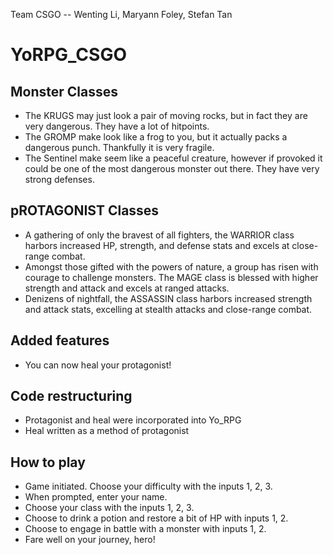 Team CSGO -- Wenting Li, Maryann Foley, Stefan Tan
# YoRPG_CSGO

## Monster Classes
* The KRUGS may just look a pair of moving rocks, but in fact they are very dangerous. They have a lot of hitpoints.
* The GROMP make look like a frog to you, but it actually packs a dangerous punch. Thankfully it is very fragile.
* The Sentinel make seem like a peaceful creature, however if provoked it could be one of the most dangerous monster out there.
They have very strong defenses.

## pROTAGONIST Classes
* A gathering of only the bravest of all fighters, the WARRIOR class harbors increased HP, strength, and defense stats and excels at close-range combat.
* Amongst those gifted with the powers of nature, a group has risen with courage to challenge monsters. The MAGE class is blessed with higher strength and attack and excels at ranged attacks.
* Denizens of nightfall, the ASSASSIN class harbors increased strength and attack stats, excelling at stealth attacks and close-range combat.

## Added features
* You can now heal your protagonist!

## Code restructuring
* Protagonist and heal were incorporated into Yo_RPG
* Heal written as a method of protagonist

## How to play
* Game initiated. Choose your difficulty with the inputs 1, 2, 3.
* When prompted, enter your name.
* Choose your class with the inputs 1, 2, 3.
* Choose to drink a potion and restore a bit of HP with inputs 1, 2.
* Choose to engage in battle with a monster with inputs 1, 2.
* Fare well on your journey, hero!
